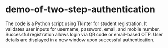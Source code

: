 # demo-of-two-step-authentication
The code is a Python script using Tkinter for student registration. It validates user inputs for username, password, email, and mobile number. Successful registration allows login via QR code or email-based OTP. User details are displayed in a new window upon successful authentication.
